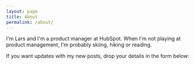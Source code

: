 ```yaml
---
layout: page
title: About
permalink: /about/
---
```


I'm Lars and I'm a product manager at HubSpot. When I'm not playing at product management, I'm probably skiing, hiking or reading.

If you want updates with my new posts, drop your details in the form below:


<!--[if lte IE 8]>
<script charset="utf-8" type="text/javascript" src="//js.hsforms.net/forms/v2-legacy.js"></script>
<script charset="utf-8" type="text/javascript" src="//js.hsforms.net/forms/v2.js"></script>
<script>
  hbspt.forms.create({
    css: '',
    portalId: '447168',
    formId: 'b0c5b9b5-5576-4a6f-ad5c-969aba749da6'
  });
</script>
<![endif]-->



<!--[if lte IE 8]>
<script charset="utf-8" type="text/javascript" src="//js.hsforms.net/forms/v2-legacy.js"></script>
<![endif]-->
<script charset="utf-8" type="text/javascript" src="//js.hsforms.net/forms/v2.js"></script>
<script>
  hbspt.forms.create({
    css: '',
    portalId: '444414',
    formId: '07fb396c-be53-494a-ad19-f4b00bfd1b1f'
  });
</script>
